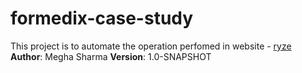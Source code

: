 # formedix-case-study
This project is to automate the operation perfomed in website - [ryze](https://ryze-staging.formedix.com/)
**Author**: Megha Sharma
**Version**: 1.0-SNAPSHOT


